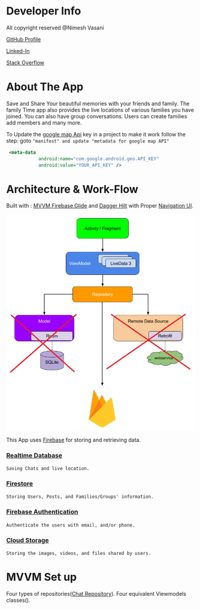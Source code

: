 # Developer Info

All copyright reserved @Nimesh Vasani 

[GitHub Profile](https://github.com/NimeshVasani)

[Linked-In](https://www.linkedin.com/in/nimesh-vasani-99b642154/)

[Stack Overflow](https://stackoverflow.com/users/16579306/nimesh-vasani)

# About The App

Save and Share Your beautiful memories with your friends and family. 
The family Time app also provides the live locations of various families you have joined. 
You can also have group conversations.
Users can create families add members and many more.

To Update the [google map Api](https://console.cloud.google.com) key in a project to make it work follow the step: goto `"manifest" and update "metadata for google map API"`

```xml
 <meta-data
            android:name="com.google.android.geo.API_KEY"
            android:value="YOUR_API_KEY" />
```

# Architecture & Work-Flow

Built with  : [MVVM](https://developer.android.com/topic/libraries/architecture/viewmodel?gclid=CjwKCAjw5dqgBhBNEiwA7PryaEGGNXBuF_269i5vAml9SedixRgYXYfktdB8NOZm__qJWmdN6hpUahoC2IQQAvD_BwE&gclsrc=aw.ds#kotlin_1),[Firebase](https://www.googleadservices.com/pagead/aclk?sa=L&ai=DChcSEwjs792eoPGAAxUCyuMHHTFICUUYABAAGgJ5bQ&gclid=Cj0KCQjwuZGnBhD1ARIsACxbAVifgQbodRIrGKmnYRV5z2H7BCu_BXw827Mi6aKyG5EtHXLPD_BfbyQaAj7BEALw_wcB&ohost=www.google.com&cid=CAESbOD2Ut8Gm6K5BgGftp-5gsV4VHfQXaWHFzYLMlT_gBLgfgPD0lGquSYM4462U84K50A4xUaN16_lkPVVIiMdOxrGDb7069PCsffqXI6HRs558AwEYQSe-dlhhhPn0TKyEV5EVZgXgJZo8rtSsw&sig=AOD64_3SaxRglRR1CiXsTs1DZsPZV-kqyA&q&adurl&ved=2ahUKEwjK5dWeoPGAAxXJj4kEHeD-COUQ0Qx6BAgNEAE&nis=8),[Glide](https://github.com/bumptech/glide) and [Dagger Hilt](https://developer.android.com/training/dependency-injection/hilt-android) with Proper [Navigation UI](https://developer.android.com/guide/navigation/navigation-getting-started).

![alt text](https://github.com/NimeshVasani/Family-Time/blob/890ce652ceaa2f2a87a0b8b5ea9d8f9b4be18a06/snaposhots/mvvm_firebase.png)

This App uses [Firebase](https://firebase.google.com) for storing and retrieving data. 
### [Realtime Database](https://firebase.google.com/docs/database)
    Saving Chats and live location.
### [Firestore](https://firebase.google.com/docs/firestore) 
    Storing Users, Posts, and Families/Groups' information.
### [Firebase Authentication](https://firebase.google.com/docs/auth) 
    Authenticate the users with email, and/or phone.
### [Cloud Storage](https://firebase.google.com/docs/storage) 
    Storing the images, videos, and files shared by users.

# MVVM Set up
  Four types of repositories([Chat Repository](app/src/main/java/com/example/familytime/repositories/chats/ChatsRepository.kt)). 
  Four equivalent Viewmodels classes().
  
    
    
